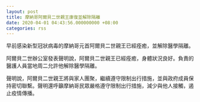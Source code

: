 ```yaml
---
layout: post
title: 摩納哥阿爾貝二世親王康復並解除隔離
date: 2020-04-01 04:43:56.000000000 +08:00
categories: rss
---
```


早前感染新型冠狀病毒的摩納哥元首阿爾貝二世親王已經痊癒，並解除醫學隔離。

阿爾貝二世辦公室發表聲明說，阿爾貝二世親王已經痊癒，身體狀況良好。負責的醫護人員當地周二允許他解除醫學隔離。

聲明說，阿爾貝二世親王將與家人團聚，繼續遵守限制出行措施，並與政府成員保持密切聯繫。聲明還呼籲摩納哥民眾嚴格遵守限制出行措施，減少與他人接觸，遏止疫情傳播。
